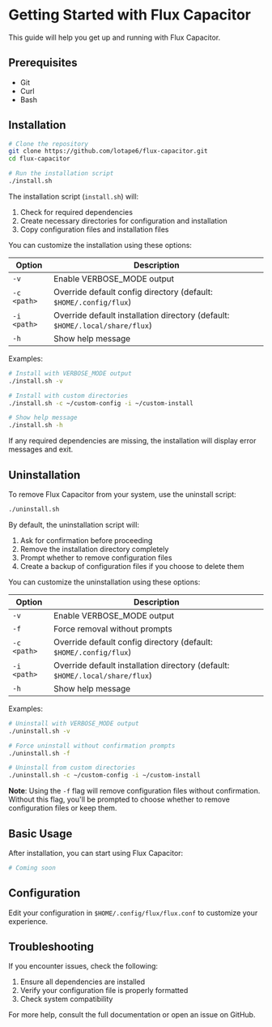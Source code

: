 # Getting Started with Flux Capacitor

This guide will help you get up and running with Flux Capacitor.

## Prerequisites

- Git
- Curl
- Bash

## Installation

```bash
# Clone the repository
git clone https://github.com/lotape6/flux-capacitor.git
cd flux-capacitor

# Run the installation script
./install.sh
```

The installation script (`install.sh`) will:
1. Check for required dependencies
2. Create necessary directories for configuration and installation
3. Copy configuration files and installation files

You can customize the installation using these options:

| Option | Description |
|--------|-------------|
| `-v` | Enable VERBOSE_MODE output |
| `-c <path>` | Override default config directory (default: `$HOME/.config/flux`) |
| `-i <path>` | Override default installation directory (default: `$HOME/.local/share/flux`) |
| `-h` | Show help message |

Examples:
```bash
# Install with VERBOSE_MODE output
./install.sh -v

# Install with custom directories
./install.sh -c ~/custom-config -i ~/custom-install

# Show help message
./install.sh -h
```

If any required dependencies are missing, the installation will display error messages and exit.

## Uninstallation

To remove Flux Capacitor from your system, use the uninstall script:

```bash
./uninstall.sh
```

By default, the uninstallation script will:
1. Ask for confirmation before proceeding
2. Remove the installation directory completely
3. Prompt whether to remove configuration files
4. Create a backup of configuration files if you choose to delete them

You can customize the uninstallation using these options:

| Option | Description |
|--------|-------------|
| `-v` | Enable VERBOSE_MODE output |
| `-f` | Force removal without prompts |
| `-c <path>` | Override default config directory (default: `$HOME/.config/flux`) |
| `-i <path>` | Override default installation directory (default: `$HOME/.local/share/flux`) |
| `-h` | Show help message |

Examples:
```bash
# Uninstall with VERBOSE_MODE output
./uninstall.sh -v

# Force uninstall without confirmation prompts
./uninstall.sh -f

# Uninstall from custom directories
./uninstall.sh -c ~/custom-config -i ~/custom-install
```

**Note**: Using the `-f` flag will remove configuration files without confirmation. Without this flag, you'll be prompted to choose whether to remove configuration files or keep them.

## Basic Usage

After installation, you can start using Flux Capacitor:

```bash
# Coming soon
```

## Configuration

Edit your configuration in `$HOME/.config/flux/flux.conf` to customize your experience.

## Troubleshooting

If you encounter issues, check the following:

1. Ensure all dependencies are installed
2. Verify your configuration file is properly formatted
3. Check system compatibility

For more help, consult the full documentation or open an issue on GitHub.